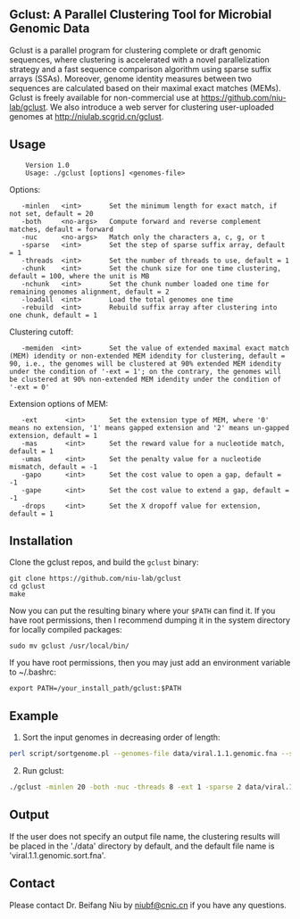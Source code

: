 Gclust: A Parallel Clustering Tool for Microbial Genomic Data
-----
Gclust is a parallel program for clustering complete or draft genomic sequences, where clustering is accelerated with a novel parallelization strategy and a fast sequence comparison algorithm using sparse suffix arrays (SSAs). Moreover, genome identity measures between two sequences are calculated based on their maximal exact matches (MEMs). Gclust is freely available for non-commercial use at https://github.com/niu-lab/gclust. We also introduce a web server for clustering user-uploaded genomes at http://niulab.scgrid.cn/gclust.

Usage
-----

        Version 1.0
        Usage: ./gclust [options] <genomes-file>

Options:

       -minlen   <int>       Set the minimum length for exact match, if not set, default = 20
       -both     <no-args>   Compute forward and reverse complement matches, default = forward
       -nuc      <no-args>   Match only the characters a, c, g, or t
       -sparse   <int>       Set the step of sparse suffix array, default = 1
       -threads  <int>       Set the number of threads to use, default = 1
       -chunk    <int>       Set the chunk size for one time clustering, default = 100, where the unit is MB
       -nchunk   <int>       Set the chunk number loaded one time for remaining genomes alignment, default = 2
       -loadall  <int>       Load the total genomes one time
       -rebuild  <int>       Rebuild suffix array after clustering into one chunk, default = 1

Clustering cutoff:

       -memiden  <int>       Set the value of extended maximal exact match (MEM) idendity or non-extended MEM idendity for clustering, default = 90, i.e., the genomes will be clustered at 90% extended MEM idendity under the condition of '-ext = 1'; on the contrary, the genomes will be clustered at 90% non-extended MEM idendity under the condition of '-ext = 0'

Extension options of MEM:

       -ext       <int>      Set the extension type of MEM, where '0' means no extension, '1' means gapped extension and '2' means un-gapped extension, default = 1
       -mas       <int>      Set the reward value for a nucleotide match, default = 1
       -umas      <int>      Set the penalty value for a nucleotide mismatch, default = -1
       -gapo      <int>      Set the cost value to open a gap, default = -1
       -gape      <int>      Set the cost value to extend a gap, default = -1
       -drops     <int>      Set the X dropoff value for extension, default = 1

Installation
-------

Clone the gclust repos, and build the `gclust` binary:

    git clone https://github.com/niu-lab/gclust
    cd gclust
    make

Now you can put the resulting binary where your `$PATH` can find it. If you have root permissions, then
I recommend dumping it in the system directory for locally compiled packages:
    
    sudo mv gclust /usr/local/bin/

If you have root permissions, then you may just add an environment variable to ~/.bashrc:
    
    export PATH=/your_install_path/gclust:$PATH

Example
-------
1. Sort the input genomes in decreasing order of length:    
```bash    
perl script/sortgenome.pl --genomes-file data/viral.1.1.genomic.fna --sortedgenomes-file data/viral.1.1.genomic.sort.fna
```
2. Run gclust:
```bash    
./gclust -minlen 20 -both -nuc -threads 8 -ext 1 -sparse 2 data/viral.1.1.genomic.sort.fna > data/viral.1.1.genomic.sort.fna.clustering.out
```

Output
-------
If the user does not specify an output file name, the clustering results will be placed in the './data' directory by default, and the default file name is 'viral.1.1.genomic.sort.fna'.

Contact
-------
Please contact Dr. Beifang Niu by niubf@cnic.cn if you have any questions.
